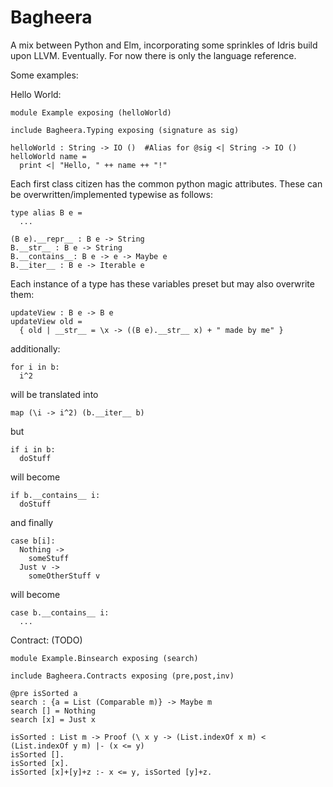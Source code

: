 # Bagheera

A mix between Python and Elm, incorporating some sprinkles of Idris build upon LLVM. Eventually. For now there is only the language reference.

Some examples: 

Hello World: 

```
module Example exposing (helloWorld)

include Bagheera.Typing exposing (signature as sig)

helloWorld : String -> IO ()  #Alias for @sig <| String -> IO ()
helloWorld name = 
  print <| "Hello, " ++ name ++ "!"
```

Each first class citizen has the common python magic attributes. These can be overwritten/implemented typewise as follows:
```
type alias B e = 
  ...

(B e).__repr__ : B e -> String
B.__str__ : B e -> String
B.__contains__: B e -> e -> Maybe e
B.__iter__ : B e -> Iterable e
```
Each instance of a type has these variables preset but may also overwrite them:

```
updateView : B e -> B e
updateView old = 
  { old | __str__ = \x -> ((B e).__str__ x) + " made by me" }
```
additionally:
```
for i in b:
  i^2
```
will be translated into
```
map (\i -> i^2) (b.__iter__ b)
```
but 
```
if i in b:
  doStuff
```
will become
```
if b.__contains__ i:
  doStuff
```
and finally 
```
case b[i]:
  Nothing ->
    someStuff
  Just v ->
    someOtherStuff v
```
will become
```
case b.__contains__ i:
  ...
```


Contract: (TODO)


```
module Example.Binsearch exposing (search)

include Bagheera.Contracts exposing (pre,post,inv)

@pre isSorted a
search : {a = List (Comparable m)} -> Maybe m
search [] = Nothing
search [x] = Just x

isSorted : List m -> Proof (\ x y -> (List.indexOf x m) < (List.indexOf y m) |- (x <= y)
isSorted [].
isSorted [x].
isSorted [x]+[y]+z :- x <= y, isSorted [y]+z.
```
